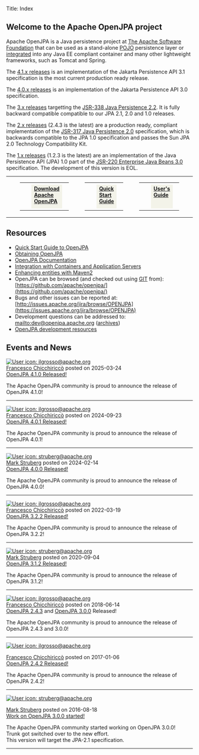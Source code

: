 Title: Index


<a name="Index-WelcometotheApacheOpenJPAproject"></a>


## Welcome to the Apache OpenJPA project

Apache OpenJPA is a Java persistence project at [The Apache Software Foundation](http://apache.org)
 that can be used as a stand-alone [POJO](http://en.wikipedia.org/wiki/POJO)
 persistence layer or [integrated](integration.html)
 into any Java EE compliant container and many other lightweight
frameworks, such as Tomcat and Spring.

The [4.1.x releases](downloads.html) is an implementation of the Jakarta Persistence API 3.1 specification is the most current production ready release.

The [4.0.x releases](downloads.html) is an implementation of the Jakarta Persistence API 3.0 specification.

The [3.x releases](downloads.html) targetting the [JSR-338 Java Persistence 2.2](http://jcp.org/en/jsr/detail?id=338).
It is fully backward compatible compatible to our JPA 2.1, 2.0 and 1.0 releases.

The [2.x releases](downloads.html)
 (2.4.3 is the latest) are a production ready, compliant implementation of
the [JSR-317 Java Persistence 2.0](http://jcp.org/en/jsr/detail?id=317)
 specification, which is backwards compatible to the JPA 1.0 specification
and passes the Sun JPA 2.0 Technology Compatibility Kit.

The [1.x releases](downloads.html)
 (1.2.3 is the latest) are an
 implementation of the Java Persistence API (JPA) 1.0 part of the [JSR-220 Enterprise Java Beans 3.0](http://jcp.org/en/jsr/detail?id=220)
 specification.
 The development of this version is EOL.


<TABLE border="0" cellpadding="5" cellspacing="0" width="100%">
<TBODY><TR>
<TD valign="top" width="10%"></TD>
<TD valign="top" width="20%">
 <TABLE style="width:100%;cursor: pointer" cellspacing="0" cellpadding="0" class="lozenge" onclick="document.location.href=&quot;http://openjpa.apache.org/downloads.html&quot;;" onkeypress="document.location.href=&quot;http://openjpa.apache.org/downloads.html&quot;;">
 <TR>
 <TD style="background-image: url('/confluence/download/resources/com.adaptavist.confluence.contentFormattingMacros:lozenge/gfx/lozenge/loz_silver.gif')" class="icon" rowspan="3"><B><A onclick="return false;" href="http://openjpa.apache.org/downloads.html" title="View Download Apache OpenJPA" class="external-link" rel="nofollow"><SPAN class="image-wrap" style=""><IMG src="images/fotolia/Fotolia_9174675_Download.png" style="border: 0px solid black"></SPAN></a>
</B></TD>
 <TD class="top" colspan="2"></TD>
 <TD class="topRight"></TD>
 </TR>
 <TR>
 <TD class="breaker">&nbsp;</TD>
 <TD style="width:auto" class="body" height="59" align="left" valign="top" bgcolor="#F3F3E9">
  <B><A onclick="return false;" href="http://openjpa.apache.org/downloads.html" title="View Download Apache OpenJPA" class="external-link" rel="nofollow">Download Apache OpenJPA</A></B> <BR>
 </TD>
 <TD class="right">&nbsp;</TD>
 </TR>
 <TR>
 <TD class="bottom" colspan="2"></TD>
 <TD class="bottomRight"></TD>
 </TR>
 </TABLE>
</TD>
<TD valign="top" width="10%"></TD>
 <TD valign="top" width="20%">
 <TABLE style="width:100%;cursor: pointer" cellspacing="0" cellpadding="0" class="lozenge" onclick="document.location.href=&quot;http://openjpa.apache.org/quick-start.html&quot;;" onkeypress="document.location.href=&quot;http://openjpa.apache.org/quick-start.html&quot;;">
 <TR>
 <TD style="background-image: url('/confluence/download/resources/com.adaptavist.confluence.contentFormattingMacros:lozenge/gfx/lozenge/loz_silver.gif')" class="icon" rowspan="3"><B><A onclick="return false;" href="http://openjpa.apache.org/quick-start.html" title="View Quick Start Guide" class="external-link" rel="nofollow"><SPAN class="image-wrap" style=""><IMG src="images/fotolia/Fotolia_9174675_Clock.png" style="border: 0px solid black"></SPAN></a>
</B></TD>
 <TD class="top" colspan="2"></TD>
 <TD class="topRight"></TD>
 </TR>
 <TR>
 <TD class="breaker">&nbsp;</TD>
 <TD style="width:auto" class="body" height="59" align="left" valign="top" bgcolor="#F3F3E9">
  <B><A onclick="return false;" href="http://openjpa.apache.org/quick-start.html" title="View Quick Start Guide" class="external-link" rel="nofollow">Quick Start Guide</A></B> <BR>
 </TD>
 <TD class="right">&nbsp;</TD>
 </TR>
 <TR>
 <TD class="bottom" colspan="2"></TD>
 <TD class="bottomRight"></TD>
 </TR>
 </TABLE>
</TD>
<TD valign="top" width="10%"></TD>
 <TD valign="top" width="20%">
 <TABLE style="width:100%;cursor: pointer" cellspacing="0" cellpadding="0" class="lozenge" onclick="document.location.href=&quot;http://openjpa.apache.org/documentation.html&quot;;" onkeypress="document.location.href=&quot;http://openjpa.apache.org/documentation.html&quot;;">
 <TR>
 <TD style="background-image: url('/confluence/download/resources/com.adaptavist.confluence.contentFormattingMacros:lozenge/gfx/lozenge/loz_silver.gif')" class="icon" rowspan="3"><B><A onclick="return false;" href="http://openjpa.apache.org/documentation.html" title="View User's Guide" class="external-link" rel="nofollow"><SPAN class="image-wrap" style=""><IMG src="images/fotolia/Fotolia_9174675_Information.png" style="border: 0px solid black"></SPAN></a>
</B></TD>
 <TD class="top" colspan="2"></TD>
 <TD class="topRight"></TD>
 </TR>
 <TR>
 <TD class="breaker">&nbsp;</TD>
 <TD style="width:auto" class="body" height="59" align="left" valign="top" bgcolor="#F3F3E9">
  <B><A onclick="return false;" href="http://openjpa.apache.org/documentation.html" title="View User's Guide" class="external-link" rel="nofollow">User's Guide</A></B> <BR>
 </TD>
 <TD class="right">&nbsp;</TD>
 </TR>
 <TR>
 <TD class="bottom" colspan="2"></TD>
 <TD class="bottomRight"></TD>
 </TR>
 </TABLE>
</TD>
<TD valign="top" width="10%"></TD>
</TR></TBODY></TABLE>



<a name="Index-Resources"></a>

## Resources

* [Quick Start Guide to OpenJPA](quick-start.html)
* [Obtaining OpenJPA](obtaining.html)
* [OpenJPA Documentation](documentation.html)
* [Integration with Containers and Application Servers](integration.html)
* [Enhancing entities with Maven2](entity-enhancement.html)
* OpenJPA can be browsed (and checked out using [GIT](https://git-scm.com/)
 from): [https://github.com/apache/openjpa/](https://github.com/apache/openjpa/)
* Bugs and other issues can be reported at: [http://issues.apache.org/jira/browse/OPENJPA](https://issues.apache.org/jira/browse/OPENJPA)
* Development questions can be addressed to: [mailto:dev@openjpa.apache.org](mailto:dev@openjpa.apache.org.html)
 ([archives](https://lists.apache.org/list.html?dev@openjpa.apache.org))
* [OpenJPA development resources](openjpa-development-resources.html)




<a name="Index-eventsandnews"></a>

## Events and News

 <DIV class="blog-post-listing">

 <DIV class="logo-heading-block">
   <SPAN class="logoBlock">
     <A class="userLogoLink" data-username="ilgrosso@apache.org" href="http://people.apache.org/committer-index.html#ilgrosso">
       <IMG class="userLogo logo" src="https://cwiki.apache.org/confluence/images/icons/profilepics/user1.png" alt="User icon: ilgrosso@apache.org" title="ilgrosso@apache.org"/>
     </A>
   </SPAN>
   <SPAN class="blogHeading">
     <DIV class="page-metadata not-personal">
       <A href="http://people.apache.org/committer-index.html#ilgrosso" class="url fn confluence-userlink" data-username="ilgrosso@apache.org">Francesco Chicchiriccò</A> posted on 2025-03-24
     </DIV>
     <A class="blogHeading" href="openjpa-4.1.x.html">OpenJPA 4.1.0 Released!</A>
   </SPAN>
 </DIV>

 <DIV class="wiki-content">
   <P>The Apache OpenJPA community is proud to announce the release of OpenJPA 4.1.0!</P>
 </DIV>
 <hr>

 <DIV class="logo-heading-block">
   <SPAN class="logoBlock">
     <A class="userLogoLink" data-username="ilgrosso@apache.org" href="http://people.apache.org/committer-index.html#ilgrosso">
       <IMG class="userLogo logo" src="https://cwiki.apache.org/confluence/images/icons/profilepics/user1.png" alt="User icon: ilgrosso@apache.org" title="ilgrosso@apache.org"/>
     </A>
   </SPAN>
   <SPAN class="blogHeading">
     <DIV class="page-metadata not-personal">
       <A href="http://people.apache.org/committer-index.html#ilgrosso" class="url fn confluence-userlink" data-username="ilgrosso@apache.org">Francesco Chicchiriccò</A> posted on 2024-09-23
     </DIV>
     <A class="blogHeading" href="openjpa-4.0.x.html">OpenJPA 4.0.1 Released!</A>
   </SPAN>
 </DIV>

 <DIV class="wiki-content">
   <P>The Apache OpenJPA community is proud to announce the release of OpenJPA 4.0.1!</P>
 </DIV>
 <hr>

 <DIV class="logo-heading-block">
   <SPAN class="logoBlock">
     <A class="userLogoLink" data-username="struberg@apache.org" href="http://people.apache.org/committer-index.html#struberg">
       <IMG class="userLogo logo" src="https://cwiki.apache.org/confluence/images/icons/profilepics/user1.png" alt="User icon: struberg@apache.org" title="struberg@apache.org">
     </A>
   </SPAN>
   <SPAN class="blogHeading">
     <DIV class="page-metadata not-personal">
       <A href="http://people.apache.org/committer-index.html#struberg" class="url fn confluence-userlink" data-username="struberg@apache.org">Mark Struberg</A> posted on 2024-02-14
     </DIV>
     <A class="blogHeading" href="openjpa-4.0.x.html">OpenJPA 4.0.0 Released!</A>
   </SPAN>
 </DIV>

 <DIV class="wiki-content">
   <P>The Apache OpenJPA community is proud to announce the release of OpenJPA 4.0.0!</P>
 </DIV>
 <hr>

 <DIV class="logo-heading-block">
   <SPAN class="logoBlock">
     <A class="userLogoLink" data-username="ilgrosso@apache.org" href="http://people.apache.org/committer-index.html#ilgrosso">
       <IMG class="userLogo logo" src="https://cwiki.apache.org/confluence/images/icons/profilepics/user1.png" alt="User icon: ilgrosso@apache.org" title="ilgrosso@apache.org"/>
     </A>
   </SPAN>
   <SPAN class="blogHeading">
     <DIV class="page-metadata not-personal">
       <A href="http://people.apache.org/committer-index.html#ilgrosso" class="url fn confluence-userlink" data-username="ilgrosso@apache.org">Francesco Chicchiriccò</A> posted on 2022-03-19
     </DIV>
     <A class="blogHeading" href="openjpa-3.2.x.html">OpenJPA 3.2.2 Released!</A>
   </SPAN>
 </DIV>

 <DIV class="wiki-content">
   <P>The Apache OpenJPA community is proud to announce the release of OpenJPA 3.2.2!</P>
 </DIV>
 <hr>

 <DIV class="logo-heading-block">
   <SPAN class="logoBlock">
     <A class="userLogoLink" data-username="struberg@apache.org" href="http://people.apache.org/committer-index.html#struberg">
       <IMG class="userLogo logo" src="https://cwiki.apache.org/confluence/images/icons/profilepics/user1.png" alt="User icon: struberg@apache.org" title="struberg@apache.org">
     </A>
   </SPAN>
   <SPAN class="blogHeading">
     <DIV class="page-metadata not-personal">
       <A href="http://people.apache.org/committer-index.html#struberg" class="url fn confluence-userlink" data-username="struberg@apache.org">Mark Struberg</A> posted on 2020-09-04
     </DIV>
     <A class="blogHeading" href="openjpa-3.1.x.html">OpenJPA 3.1.2 Released!</A>
   </SPAN>
 </DIV>

 <DIV class="wiki-content">
   <P>The Apache OpenJPA community is proud to announce the release of OpenJPA 3.1.2!</P>
 </DIV>
 <hr>

 <DIV class="logo-heading-block">
 <SPAN class="logoBlock">
 <A class="userLogoLink" data-username="ilgrosso@apache.org" href="http://people.apache.org/committer-index.html#ilgrosso">
 <IMG class="userLogo logo" src="https://cwiki.apache.org/confluence/images/icons/profilepics/user1.png" alt="User icon: ilgrosso@apache.org" title="ilgrosso@apache.org">

 </A>
 </SPAN>
 <SPAN class="blogHeading">
 <DIV class="page-metadata not-personal"><A href="http://people.apache.org/committer-index.html#ilgrosso" class="url fn confluence-userlink" data-username="ilgrosso@apache.org">Francesco Chicchiriccò</A> posted on 2018-06-14</DIV>
 <A class="blogHeading" href="openjpa-2.4.x.html#OpenJPA-2.4.3">OpenJPA 2.4.3</A> and <A class="blogHeading" href="openjpa-3.0.x.html#OpenJPA-3.0.0">OpenJPA 3.0.0</A> Released!
 </SPAN>
 </DIV>

<DIV class="wiki-content">
 <P>The Apache OpenJPA community is proud to announce the release of OpenJPA 2.4.3 and 3.0.0!</P>

 </DIV>
 </DIV>
 <hr>

 <DIV class="blog-post-listing">
 <DIV class="logo-heading-block">
 <SPAN class="logoBlock">
 <A class="userLogoLink" data-username="ilgrosso@apache.org" href="http://people.apache.org/committer-index.html#ilgrosso">
 <IMG class="userLogo logo" src="https://cwiki.apache.org/confluence/images/icons/profilepics/user1.png" alt="User icon: ilgrosso@apache.org" title="ilgrosso@apache.org">

 </A>            </SPAN>
 <SPAN class="blogHeading">
 <DIV class="page-metadata not-personal"><A href="http://people.apache.org/committer-index.html#ilgrosso" class="url fn confluence-userlink" data-username="ilgrosso@apache.org">Francesco Chicchiriccò</A> posted on 2017-01-06</DIV>
 <A class="blogHeading" href="openjpa-2.4.x.html#OpenJPA-2.4.2">OpenJPA 2.4.2 Released!</A>
 </SPAN>
 </DIV>

<DIV class="wiki-content">
 <P>The Apache OpenJPA community is proud to announce the release of OpenJPA 2.4.2!</P>

 </DIV>
 </DIV>
 <hr>

 <DIV class="blog-post-listing">
 <DIV class="logo-heading-block">
 <SPAN class="logoBlock">
 <A class="userLogoLink" data-username="struberg@apache.org" href="http://people.apache.org/committer-index.html#struberg">
 <IMG class="userLogo logo" src="https://cwiki.apache.org/confluence/images/icons/profilepics/user1.png" alt="User icon: struberg@apache.org" title="struberg@apache.org">

 </A>            </SPAN>
 <SPAN class="blogHeading">
 <DIV class="page-metadata not-personal"><A href="http://people.apache.org/committer-index.html#struberg" class="url fn confluence-userlink" data-username="struberg@apache.org">Mark Struberg</A> posted on 2016-08-18</DIV>
 <A class="blogHeading" href="openjpa-3.0.x.html">Work on OpenJPA 3.0.0 started!</A>
 </SPAN>
 </DIV>

<DIV class="wiki-content">
 <P>The Apache OpenJPA community started working on OpenJPA 3.0.0!<br>
 Trunk got switched over to the new effort.<br>
 This version will target the JPA-2.1 specification.</P>

 </DIV>
 </DIV>
 <hr>




